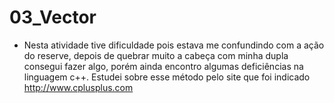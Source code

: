 # 03_Vector

- Nesta atividade tive dificuldade pois estava me confundindo com a ação do reserve, depois de quebrar muito a cabeça com minha dupla consegui fazer algo, porém ainda encontro algumas deficiências na linguagem c++. Estudei sobre esse método pelo site que foi indicado http://www.cplusplus.com 
